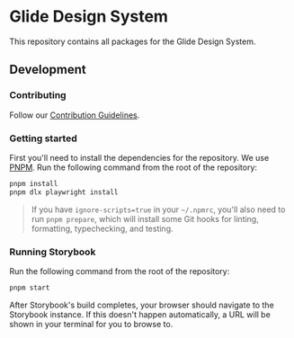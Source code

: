 # Glide Design System

This repository contains all packages for the Glide Design System.

## Development

### Contributing

Follow our [Contribution Guidelines](./CONTRIBUTING.md).

### Getting started

First you'll need to install the dependencies for the repository. We use [PNPM](https://pnpm.io). Run the following command from the root of the repository:

```bash
pnpm install
pnpm dlx playwright install
```

> If you have `ignore-scripts=true` in your `~/.npmrc`, you'll also need to run `pnpm prepare`, which will install some Git hooks for linting, formatting, typechecking, and testing.

### Running Storybook

Run the following command from the root of the repository:

```bash
pnpm start
```

After Storybook's build completes, your browser should navigate to the Storybook instance.
If this doesn't happen automatically, a URL will be shown in your terminal for you to browse to.
